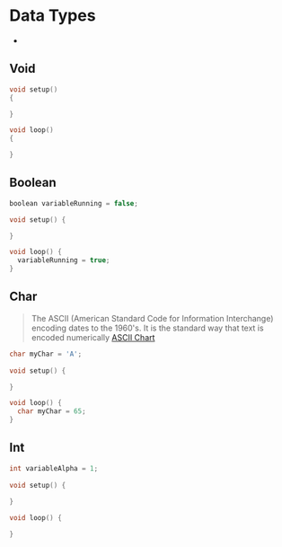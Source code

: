 # Data Types

- [](https://learn.sparkfun.com/tutorials/data-types-in-arduino?_ga=1.166689662.1512629796.1466829923)

## Void

```c
void setup()
{

}

void loop()
{

}
```

## Boolean

```c
boolean variableRunning = false;

void setup() {

}

void loop() {
  variableRunning = true;
}
```

## Char

> The ASCII (American Standard Code for Information Interchange) encoding dates to the 1960's. It is the standard way that text is encoded numerically [ASCII Chart](https://www.arduino.cc/en/Reference/ASCIIchart)

```c
char myChar = 'A';
  
void setup() {

}

void loop() {
  char myChar = 65;
}
```

## Int

```c
int variableAlpha = 1;
  
void setup() {
  
}

void loop() {

}
```